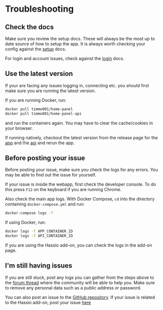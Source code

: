# Troubleshooting

## Check the docs

Make sure you review the setup docs. These will always be the most up to date
 source of how to setup the app. It is always worth checking your config
 against the [setup] docs.

For login and account issues, check against the [login] docs.

## Use the latest version

If your are facing any issues logging in, connecting etc. you should first
 make sure you are running the latest version.

If you are running Docker, run:

```bash
docker pull timmo001/home-panel
docker pull timmo001/home-panel-api
```

and run the containers again. You may have to clear the cache/cookies in your
 browser.

If running natively, checkout the latest version from the release page for
 the [app] and the [api] and rerun the app.

## Before posting your issue

Before posting your issue, make sure you check the logs for any errors.
 You may be able to find out the issue for yourself.

If your issue is inside the webapp, first check the developer console.
 To do this press `F12` on the keyboard if you are running Chrome.

Also check the main app logs. With Docker Compose, `cd` into the
directory containing `docker-compose.yml` and run:

 ```bash
 docker-compose logs -f
 ```

If using Docker, run:

```bash
docker logs -f APP_CONTAINER_ID
docker logs -f API_CONTAINER_ID
```

If you are using the Hassio add-on, you can check the logs in the add-on page.

## I'm still having issues

If you are still stuck, post any logs you can gather from the steps above
 to the [forum thread] where the community will be able to help you.
 Make sure to remove any personal data such as a public address or password.

You can also post an issue to the [GitHub repository]. If your issue is
 related to the Hassio add-on, post your issue [here]

[app]: https://github.com/timmo001/home-panel/releases
[api]: https://github.com/timmo001/home-panel-api/releases
[forum thread]: https://community.home-assistant.io/t/home-panel-a-touch-compatible-webapp-for-controlling-the-home/62597
[setup]: https://timmo.dev/home-panel/setup/
[login]: https://timmo.dev/home-panel/login/
[GitHub repository]: https://github.com/timmo001/home-panel/issues
[here]: https://github.com/timmo001/addon-home-panel/issues
